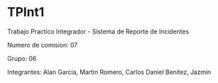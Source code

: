 # TPInt1
Trabajo Practico Integrador - Sistema de Reporte de Incidentes 

Numero de comision: 07

Grupo: 06

Integrantes: Alan Garcia, Martin Romero, Carlos Daniel Benitez, Jazmin

